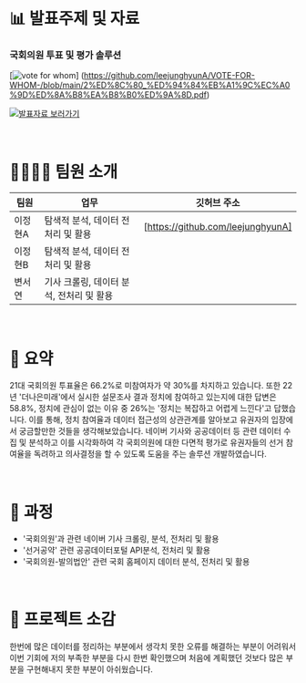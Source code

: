 # 📊 발표주제 및 자료
### 국회의원 투표 및 평가 솔루션
[![vote for whom](https://user-images.githubusercontent.com/108326573/216614913-3899f6ba-d549-425e-8f41-68f77e288bbb.jpg "발표자료 보러가기")]
(https://github.com/leejunghyunA/VOTE-FOR-WHOM-/blob/main/2%ED%8C%80_%ED%94%84%EB%A1%9C%EC%A0%9D%ED%8A%B8%EA%B8%B0%ED%9A%8D.pdf)<br/>

[![발표자료 보러가기](https://user-images.githubusercontent.com/108326629/210029729-f3f9c7db-737b-4d11-b542-7294d28031e3.png "발표자료 보러가기")](https://docs.google.com/presentation/d/1t8-dkB2IBRQoJ1jgA2k_jGG7kQ5l39Zg/edit#slide=id.p1)<br/>

<br/>

# 👩‍👩‍👧‍👧 팀원 소개

| 팀원 | 업무 | 깃허브 주소 |
| ------ | -- | ----------- |
| 이정현A | 탐색적 분석, 데이터 전처리 및 활용 | [https://github.com/leejunghyunA]|
| 이정현B | 탐색적 분석, 데이터 전처리 및 활용 | |
| 변서연 | 기사 크롤링, 데이터 분석, 전처리 및 활용 |  |

<br/>

# 🌱 요약
21대 국회의원 투표율은 66.2%로 미참여자가 약 30%를 차지하고 있습니다. 또한 22년 '더나은미래'에서 실시한 설문조사 결과 정치에 참여하고 있는지에 대한 답변은 58.8%, 정치에 관심이 없는 이유 중 26%는 '정치는 복잡하고 어렵게 느낀다'고 답했습니다. 
이를 통해, 정치 참여율과 데이터 접근성의 상관관계를 알아보고 유권자의 입장에서 궁금할만한 것들을 생각해보았습니다. 
네이버 기사와 공공데이터 등 관련 데이터 수집 및 분석하고 이를 시각화하여 각 국회의원에 대한 다면적 평가로 유권자들의 선거 참여율을 독려하고 의사결정을 할 수 있도록 도움을 주는 솔루션 개발하였습니다. 

<br/>

# 📣 과정
- '국회의원'과 관련 네이버 기사 크롤링, 분석, 전처리 및 활용
- '선거공약' 관련 공공데이터포털 API분석, 전처리 및 활용
- '국회의원-발의법안' 관련 국회 홈페이지 데이터 분석, 전처리 및 활용  

<br/>

# 💬 프로젝트 소감

한번에 많은 데이터를 정리하는 부분에서 생각치 못한 오류를 해결하는 부분이 어려워서 이번 기회에 저의 부족한 부분을 다시 한번 확인했으며 처음에 계획했던 것보다 많은 부분을 구현해내지 못한 부분이 아쉬웠습니다.
